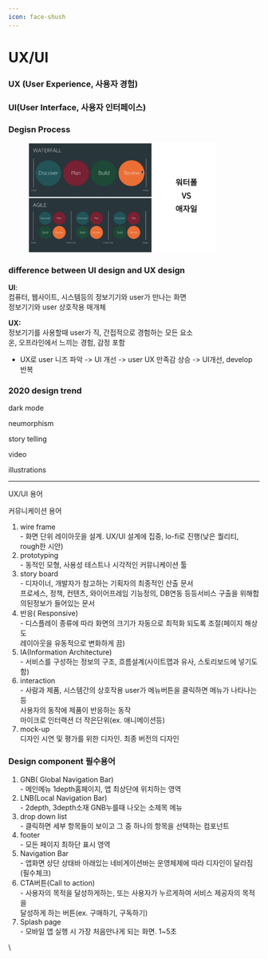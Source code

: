 ```yaml
---
icon: face-shush
---
```


# UX/UI

### UX (User Experience, 사용자 경험)

### UI(User Interface, 사용자 인터페이스)



### Degisn Process

<div align="left"><figure><img src="../../.gitbook/assets/image (2).png" alt="" width="375"><figcaption></figcaption></figure></div>

### difference between UI design and UX design

**UI**: \
컴퓨터, 웹사이트, 시스템등의 정보기기와 user가 만나는 화면\
정보기기와 user 상호작용 매개체

**UX:**\
정보기기를 사용할때 user가 직, 간접적으로 경험하는 모든 요소\
온, 오프라인에서 느끼는 경험, 감정 포함

* UX로 user 니즈 파악 -> UI 개선 -> user UX 만족감 상승 -> UI개선, develop 반복

### 2020 design trend

dark mode

neumorphism

story telling

video

illustrations

***

UX/UI 용어

커뮤니케이션 용어

1. wire frame\
   \- 화면 단위 레이아웃을 설계. UX/UI 설계에 집중, lo-fi로 진행(낮은 퀄리티, rough한 시안)
2. prototyping\
   \- 동적인 모형, 사용성 테스트나 시각적인 커뮤니케이션 툴
3. story board\
   \- 디자이너, 개발자가 참고하는 기획자의 최종적인 산출 문서\
   프로세스, 정책, 컨텐츠, 와이어프레임 기능정의, DB연동 등등서비스  구출을 위해합의된정보가 들어있는 문서
4. 반응( Responsive)\
   \- 디스플레이 종류에 따라 화면의 크기가 자동으로 최적화 되도록 조절(페이지 해상도\
   레이아웃을 유동적으로 변화하게 끔)
5. IA(Information Architecture)\
   \- 서비스를 구성하는 정보의 구조, 흐름설계(사이트맵과 유사, 스토리보드에 넣기도 함)
6. interaction\
   \- 사람과 제품, 시스템간의 상호작용 user가 메뉴버튼을 클릭하면 메뉴가 나타나는 등 \
   사용자의 동작에 제품이 반응하는 동작 \
   마이크로 인터랙션 더 작은단위(ex. 애니메이션등)
7. mock-up\
   디자인 시연 및 평가를 위한 디자인. 최종 버전의 디자인

### Design component 필수용어

1. GNB( Global Navigation Bar)\
   \- 메인메뉴 1depth홈페이지, 앱 최상단에 위치하는 영역
2. &#x20;LNB(Local Navigation Bar)\
   \- 2depth, 3depth소재 GNB누를때 나오는 소제목 메뉴
3. drop down list\
   \- 클릭하면 세부 항목들이 보이고 그 중 하나의 항목을 선택하는 컴포넌트
4. footer\
   \- 모든 페이지 최하단 표시 영역
5. Navigation Bar\
   \- 앱화면 상단 상태바 아래있는 네비게이션바는 운영체제에 따라 디자인이 달라짐\
   (필수체크)
6. CTA버튼(Call to action)\
   \- 사용자의 목적을 달성하게하는, 또는 사용자가 누르게하여 서비스 제공자의 목적을\
   달성하게 하는 버튼(ex. 구매하기, 구독하기)
7. Splash page\
   \- 모바일 앱 실행 시 가장 처음만나게 되는 화면. 1\~5초

\














